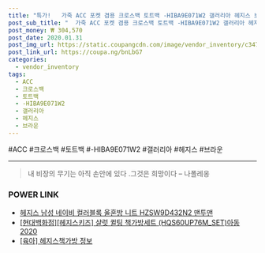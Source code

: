 ```yaml
--- 
title: "특가!   가죽 ACC 포켓 겸용 크로스백 토트백 -HIBA9E071W2 갤러리아 헤지스 브라운 ..." 
post_sub_title: "  가죽 ACC 포켓 겸용 크로스백 토트백 -HIBA9E071W2 갤러리아 헤지스 브라운 HAZZYS" 
post_money: ₩ 304,570 
post_date: 2020.01.31 
post_img_url: https://static.coupangcdn.com/image/vendor_inventory/c347/f10b481ff0121d95368a84f6c7e10d8f4e092a7cbf87ebd3042a8d1502c1.JPG 
post_link_url: https://coupa.ng/bnLbG7 
categories: 
  - vendor_inventory 
tags: 
  - ACC 
  - 크로스백 
  - 토트백 
  - -HIBA9E071W2 
  - 갤러리아 
  - 헤지스 
  - 브라운 
--- 
```

  #ACC #크로스백 #토트백 #-HIBA9E071W2 #갤러리아 #헤지스 #브라운 
<hr> 

> 내 비장의 무기는 아직 손안에 있다 .그것은 희망이다 – 나폴레옹 


### POWER LINK

* <a href="https://blog.naver.com/fasyy4321/221786071400" target="_blank">헤지스 남성 네이비 컬러블록 울혼방 니트 HZSW9D432N2 맨투맨</a>
* <a href="https://blog.naver.com/sakai111/221784037549" target="_blank">[현대백화점][헤지스키즈] 샬럿 퀼팅 책가방세트 (HQS60UP76M_SET)아동 2020</a>
* <a href="https://blog.naver.com/fasyy4321/221760525151" target="_blank"> [육아] 헤지스책가방 정보 </a>
